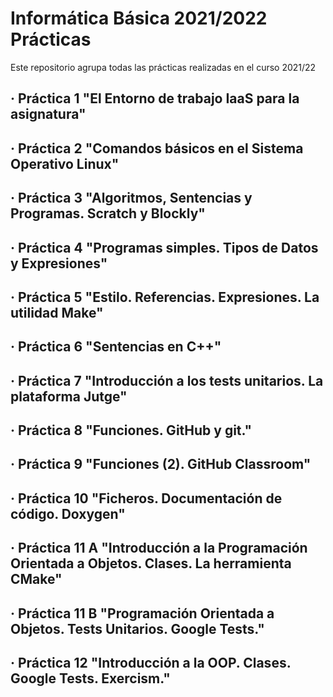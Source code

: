 # Informática Básica 2021/2022 Prácticas
<p> Este repositorio agrupa todas las prácticas realizadas en el curso 2021/22 </p>

  ## · Práctica 1 "El Entorno de trabajo IaaS para la asignatura"
  ## · Práctica 2 "Comandos básicos en el Sistema Operativo Linux"
  ## · Práctica 3 "Algoritmos, Sentencias y Programas. Scratch y Blockly"
  ## · Práctica 4 "Programas simples. Tipos de Datos y Expresiones"
  ## · Práctica 5 "Estilo. Referencias. Expresiones. La utilidad Make"
  ## · Práctica 6 "Sentencias en C++"
  ## · Práctica 7 "Introducción a los tests unitarios. La plataforma Jutge"
  ## · Práctica 8 "Funciones. GitHub y git."
  ## · Práctica 9 "Funciones (2). GitHub Classroom"
  ## · Práctica 10 "Ficheros. Documentación de código. Doxygen"
  ## · Práctica 11 A "Introducción a la Programación Orientada a Objetos. Clases. La herramienta CMake"
  ## · Práctica 11 B "Programación Orientada a Objetos. Tests Unitarios. Google Tests."
  ## · Práctica 12 "Introducción a la OOP. Clases. Google Tests. Exercism."
